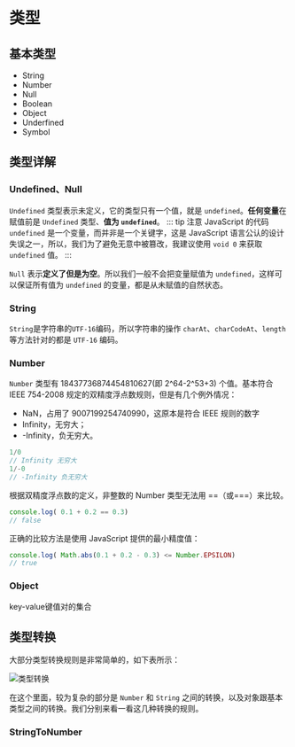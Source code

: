 # 类型

## 基本类型

- String
- Number
- Null
- Boolean
- Object
- Underfined
- Symbol

## 类型详解

### Undefined、Null

`Undefined` 类型表示未定义，它的类型只有一个值，就是 `undefined`。**任何变量**在赋值前是 `Undefined` 类型、**值为 `undefined`**。
::: tip 注意
JavaScript 的代码 `undefined` 是一个变量，而并非是一个关键字，这是 JavaScript 语言公认的设计失误之一，所以，我们为了避免无意中被篡改，我建议使用 `void 0` 来获取 `undefined` 值。
:::

`Null` 表示**定义了但是为空**。所以我们一般不会把变量赋值为 `undefined`，这样可以保证所有值为 `undefined` 的变量，都是从未赋值的自然状态。

### String

`String`是字符串的`UTF-16`编码，所以字符串的操作 `charAt`、`charCodeAt`、`length` 等方法针对的都是 `UTF-16` 编码。

### Number

`Number` 类型有 18437736874454810627(即 2^64-2^53+3) 个值。基本符合 IEEE 754-2008 规定的双精度浮点数规则，但是有几个例外情况：

- NaN，占用了 9007199254740990，这原本是符合 IEEE 规则的数字
- Infinity，无穷大；
- -Infinity，负无穷大。

```js
1/0
// Infinity 无穷大
1/-0
// -Infinity 负无穷大
```

根据双精度浮点数的定义，非整数的 Number 类型无法用 ==（或===）来比较。

```js
console.log( 0.1 + 0.2 == 0.3)
// false
```

正确的比较方法是使用 JavaScript 提供的最小精度值：

```js
console.log( Math.abs(0.1 + 0.2 - 0.3) <= Number.EPSILON)
// true
```

### Object

key-value键值对的集合

## 类型转换

大部分类型转换规则是非常简单的，如下表所示：

![类型转换](https://static001.geekbang.org/resource/image/71/20/71bafbd2404dc3ffa5ccf5d0ba077720.jpg)

在这个里面，较为复杂的部分是 `Number` 和 `String` 之间的转换，以及对象跟基本类型之间的转换。我们分别来看一看这几种转换的规则。

### StringToNumber
